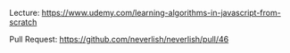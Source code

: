 Lecture: https://www.udemy.com/learning-algorithms-in-javascript-from-scratch

Pull Request: https://github.com/neverlish/neverlish/pull/46